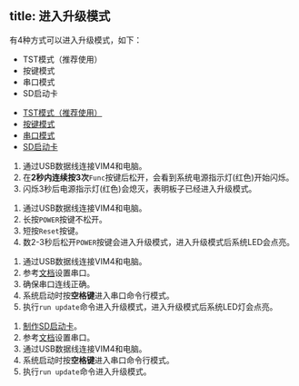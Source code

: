title: 进入升级模式
---

有4种方式可以进入升级模式，如下：

* TST模式（推荐使用）
* 按键模式
* 串口模式
* SD启动卡

<ul class="nav nav-tabs" id="myTab" role="tablist">
  <li class="nav-item" role="presentation">
    <a class="nav-link active" id="keys-tab" data-toggle="tab" href="#keys" role="tab" aria-controls="keys" aria-selected="true">TST模式（推荐使用）</a>
  </li>
  <li class="nav-item" role="presentation">
    <a class="nav-link" id="serial-tab" data-toggle="tab" href="#serial" role="tab" aria-controls="serial" aria-selected="false">按键模式</a>
  </li>
  <li class="nav-item" role="presentation">
    <a class="nav-link" id="tst-tab" data-toggle="tab" href="#tst" role="tab" aria-controls="tst" aria-selected="false">串口模式</a>
  </li>
  <li class="nav-item" role="presentation">
    <a class="nav-link" id="sdbooting-tab" data-toggle="tab" href="#sdbooting" role="tab" aria-controls="sdbooting" aria-selected="false">SD启动卡</a>
  </li>
</ul>
<div class="tab-content" id="myTabContent">
<div class="tab-pane fade show active" id="keys" role="tabpanel" aria-labelledby="tst-tab">

1. 通过USB数据线连接VIM4和电脑。
2. 在**2秒内连续按3次**`Func`按键后松开，会看到系统电源指示灯(红色)开始闪烁。
3. 闪烁3秒后电源指示灯(红色)会熄灭，表明板子已经进入升级模式。

</div>
<div class="tab-pane fade" id="serial" role="tabpanel" aria-labelledby="keys-tab">

1. 通过USB数据线连接VIM4和电脑。
2. 长按`POWER`按键不松开。
3. 短按`Reset`按键。
4. 数2-3秒后松开`POWER`按键会进入升级模式，进入升级模式后系统LED会点亮。

</div>
<div class="tab-pane fade" id="tst" role="tabpanel" aria-labelledby="serial-tab">

1. 通过USB数据线连接VIM4和电脑。
2. 参考[文档](SetupSerialTool.html)设置串口。
3. 确保串口连线正确。
4. 系统启动时按**空格键**进入串口命令行模式。
5. 执行`run update`命令进入升级模式，进入升级模式后系统LED灯会点亮。

</div>
<div class="tab-pane fade" id="sdbooting" role="tabpanel" aria-labelledby="sdbooting-tab">

1. [制作SD启动卡](create_bootable_sdcard.html)。
2. 参考[文档](SetupSerialTool.html)设置串口。
3. 通过USB数据线连接VIM4和电脑。
4. 系统启动时按**空格键**进入串口命令行模式。
5. 执行`run update`命令进入升级模式。

</div>
</div>
